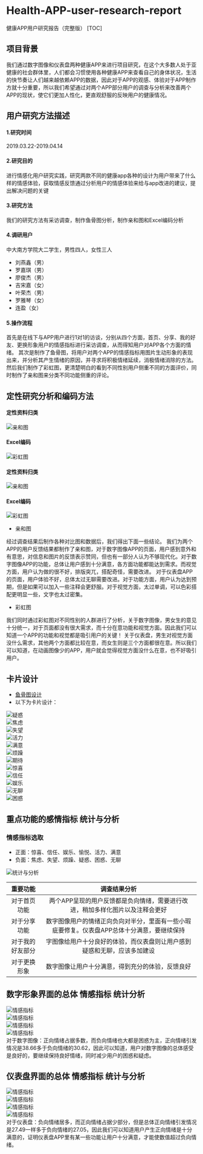 # Health-APP-user-research-report
健康APP用户研究报告（完整版）
[TOC]
## 项目背景
我们通过数字图像和仪表盘两种健康APP来进行项目研究，在这个大多数人处于亚健康的社会群体里，人们都会习惯使用各种健康APP来查看自己的身体状况，生活的快节奏让人们越来越依赖APP的数据，因此对于APP的观感、体验对于APP制作方就十分重要，所以我们希望通过对两个APP部分用户的调查与分析来改善两个APP的现状，使它们更加人性化，更直观舒服的反映用户的健康情况。
## 用户研究方法描述
#### 1.研究时间
2019.03.22-2019.04.14
#### 2.研究目的
进行情感化用户研究实践，研究两款不同的健康app各种的设计为用户带来了什么样的情感体验，获取情感反馈通过分析用户的情感体验来给与app改进的建议，提出解决问题的关键
#### 3.研究方法
我们的研究方法有采访调查，制作鱼骨图分析，制作亲和图和Excel编码分析
#### 4.调研用户
中大南方学院大二学生，男性四人，女性三人
+ 刘燕鑫（男）
+ 罗嘉琪（男）
+ 廖俊杰（男）
+ 吉宋嘉（女）
+ 叶荣杰（男）
+ 罗雅琴（女）
+ 连盈（女）

#### 5.操作流程
首先是在线下与APP用户进行1对1的访谈，分别从四个方面，首页、分享、我的好友、更换形象用户的情感指标进行采访调查，从而得知用户对APP各个方面的情绪。
其次是制作了鱼骨图，将用户对两个APP的情感指标用图片生动形象的表现出来，并分析其产生情绪的原因，并寻求将积极情绪延续，消极情绪消除的方法。
然后我们制作了彩虹图，更清楚明白的看到不同性别用户侧重不同的方面评价，同时制作了亲和图来分类不同功能侧重的评论。


## 定性研究分析和编码方法
#### 定性资料归类
![亲和图](a.jpg)</br>
#### Excel编码
![彩虹图](b.png)</br>

#### 定性资料归类
![亲和图](c.jpg)</br>
#### Excel编码
![彩虹图](d.png)</br>
- 亲和图

经过调查结果后制作各种对比图和数据后，我们得出下面一些结论。
我们为两个APP的用户反馈结果都制作了亲和图，对于数字图像APP的页面，用户感到意外和有意思，对信息和图片的反馈表示赞同，但也有一部分人认为不够现代化。对于数字图像APP的功能，总体让用户感到十分满意，各方面功能都能达到需求。而视觉方面，用户认为做的很不好，排版突兀，搭配奇怪，需要改进。
对于仪表盘APP的页面，用户体验不好，总体太过无聊需要改进。对于功能方面，用户认为达到预期，但是如果可以加入一些注释会更舒服。对于视觉方面，太过单调，可以色彩搭配更明显一些，文字也太过密集。

- 彩虹图

我们同时通过彩虹图对不同性别的人群进行了分析，关于数字图像，男女生的意见十分统一，对于页面都没有很大需求，而十分在意功能和视觉方面。因此我们可以知道一个APP的功能和视觉都是吸引用户的关键！
关于仪表盘，男生对视觉方面没什么需求，其他两个方面都比较在意，而女生则是三个方面都很在意。所以我们可以知道，在动画图像少的APP，用户就会觉得视觉方面没什么在意，也不好吸引用户。
## 卡片设计
- [鱼骨图设计](http://naotu.baidu.com/file/b2a12c2257beedcf25f16f0b46a2d50f)
- 以下为卡片设计：</br>

![疑惑](1.png)</br>
![焦虑](2.jpg)</br>
![失望](3.jpg)</br>
![活力](4.jpg)</br>
![满意](5.jpg)</br>
![烦躁](6.jpg)</br>
![期待](7.png)</br>
![惊喜](8.png)</br>
![信任](9.jpg)</br>
![娱乐](0.png)</br>
![无聊](12.png)</br>
![困惑](11.jpg)</br>

## 重点功能的感情指标 统计与分析
### 情感指标选取
- 正面：惊喜、信任、娱乐、愉悦、活力、满意
- 负面：焦虑、失望、烦躁、疑惑、困惑、无聊


![统计与分析](55.png)</br>

|重要功能|调查结果分析|
|:----:|:----:|
|对于首页功能|两个APP呈现的用户反馈都是负向情绪，需要进行改进，稍加多样化图片以及注释会更好|
|对于分享功能|数字图像用户的情绪正向负向对半分，里面有一些小瑕疵要修复。仪表盘APP总体十分满意，要继续保持|
|对于我的好友部分|字图像给用户十分良好的体验，而仪表盘则让用户感到疑惑和无聊，应该多加建设|
|对于更换形象|数字图像让用户十分满意，得到充分的体验，反馈良好|

## 数字形象界面的总体 情感指标 统计分析
![情感指标](21.png)</br>
![情感指标](22.png)</br>
![情感指标](23.png)</br>
![情感指标](24.png)</br>
对于数字图像：正向情绪占据多数，而负向情绪也大都是困惑为主，正向情绪引发情况是38.66多于负向情绪的30.62，因此可以知道，用户对数字图像的总体感受是良好的，要继续保持良好情绪，同时减少用户的困惑和疑虑。
## 仪表盘界面的总体 情感指标 统计与分析
![情感指标](31.png)</br>
![情感指标](32.png)</br>
![情感指标](33.png)</br>
![情感指标](34.png)</br>
对于仪表盘：负向情绪居多，而正向情绪占据少部分，但是总体正向情绪引发情况是27.49一样多于负向情绪的27.05，因此我们可以知道用户产生正向情绪是十分满意的，证明仪表盘APP里有某一些功能让用户十分满意，才能使数值超过负向情绪。

